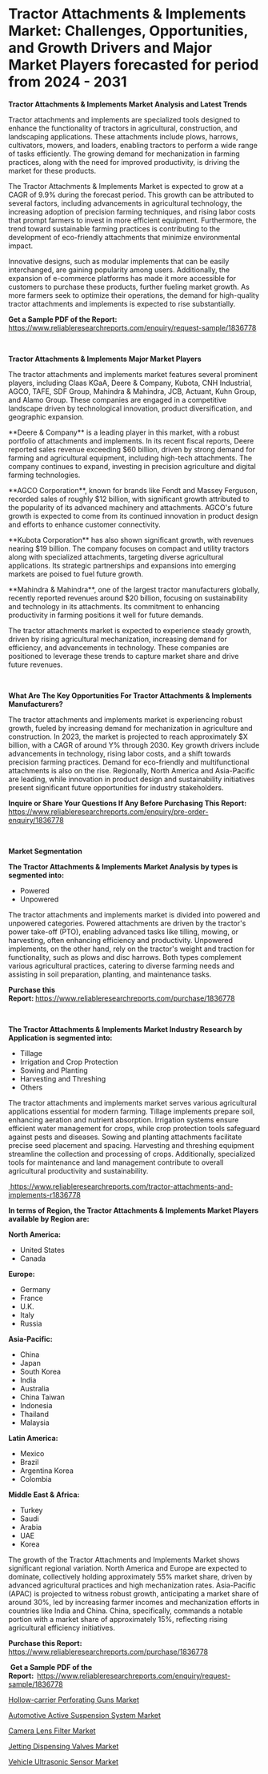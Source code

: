<p><h1>Tractor Attachments & Implements Market: Challenges, Opportunities, and Growth Drivers and Major Market Players forecasted for period from 2024 - 2031</h1></p><p><strong>Tractor Attachments & Implements Market Analysis and Latest Trends</strong></p>
<p><p>Tractor attachments and implements are specialized tools designed to enhance the functionality of tractors in agricultural, construction, and landscaping applications. These attachments include plows, harrows, cultivators, mowers, and loaders, enabling tractors to perform a wide range of tasks efficiently. The growing demand for mechanization in farming practices, along with the need for improved productivity, is driving the market for these products.</p><p>The Tractor Attachments & Implements Market is expected to grow at a CAGR of 9.9% during the forecast period. This growth can be attributed to several factors, including advancements in agricultural technology, the increasing adoption of precision farming techniques, and rising labor costs that prompt farmers to invest in more efficient equipment. Furthermore, the trend toward sustainable farming practices is contributing to the development of eco-friendly attachments that minimize environmental impact.</p><p>Innovative designs, such as modular implements that can be easily interchanged, are gaining popularity among users. Additionally, the expansion of e-commerce platforms has made it more accessible for customers to purchase these products, further fueling market growth. As more farmers seek to optimize their operations, the demand for high-quality tractor attachments and implements is expected to rise substantially.</p></p>
<p><strong>Get a Sample PDF of the Report:&nbsp;</strong> <a href="https://www.reliableresearchreports.com/enquiry/request-sample/1836778?utm_campaign=31&utm_medium=2&utm_source=Github&utm_content=ia&utm_term=16102024&utm_id=tractor-attachments-implements">https://www.reliableresearchreports.com/enquiry/request-sample/1836778</a></p>
<p>&nbsp;</p>
<p><strong>Tractor Attachments & Implements Major Market Players</strong></p>
<p><p>The tractor attachments and implements market features several prominent players, including Claas KGaA, Deere & Company, Kubota, CNH Industrial, AGCO, TAFE, SDF Group, Mahindra & Mahindra, JCB, Actuant, Kuhn Group, and Alamo Group. These companies are engaged in a competitive landscape driven by technological innovation, product diversification, and geographic expansion.</p><p>**Deere & Company** is a leading player in this market, with a robust portfolio of attachments and implements. In its recent fiscal reports, Deere reported sales revenue exceeding $60 billion, driven by strong demand for farming and agricultural equipment, including high-tech attachments. The company continues to expand, investing in precision agriculture and digital farming technologies.</p><p>**AGCO Corporation**, known for brands like Fendt and Massey Ferguson, recorded sales of roughly $12 billion, with significant growth attributed to the popularity of its advanced machinery and attachments. AGCO's future growth is expected to come from its continued innovation in product design and efforts to enhance customer connectivity.</p><p>**Kubota Corporation** has also shown significant growth, with revenues nearing $19 billion. The company focuses on compact and utility tractors along with specialized attachments, targeting diverse agricultural applications. Its strategic partnerships and expansions into emerging markets are poised to fuel future growth.</p><p>**Mahindra & Mahindra**, one of the largest tractor manufacturers globally, recently reported revenues around $20 billion, focusing on sustainability and technology in its attachments. Its commitment to enhancing productivity in farming positions it well for future demands.</p><p>The tractor attachments market is expected to experience steady growth, driven by rising agricultural mechanization, increasing demand for efficiency, and advancements in technology. These companies are positioned to leverage these trends to capture market share and drive future revenues.</p></p>
<p>&nbsp;</p>
<p><strong>What Are The Key Opportunities For Tractor Attachments & Implements Manufacturers?</strong></p>
<p><p>The tractor attachments and implements market is experiencing robust growth, fueled by increasing demand for mechanization in agriculture and construction. In 2023, the market is projected to reach approximately $X billion, with a CAGR of around Y% through 2030. Key growth drivers include advancements in technology, rising labor costs, and a shift towards precision farming practices. Demand for eco-friendly and multifunctional attachments is also on the rise. Regionally, North America and Asia-Pacific are leading, while innovation in product design and sustainability initiatives present significant future opportunities for industry stakeholders.</p></p>
<p><strong>Inquire or Share Your Questions If Any Before Purchasing This Report:</strong> <a href="https://www.reliableresearchreports.com/enquiry/pre-order-enquiry/1836778?utm_campaign=31&utm_medium=2&utm_source=Github&utm_content=ia&utm_term=16102024&utm_id=tractor-attachments-implements">https://www.reliableresearchreports.com/enquiry/pre-order-enquiry/1836778</a></p>
<p>&nbsp;</p>
<p><strong>Market Segmentation</strong></p>
<p><strong>The Tractor Attachments & Implements Market Analysis by types is segmented into:</strong></p>
<p><ul><li>Powered</li><li>Unpowered</li></ul></p>
<p><p>The tractor attachments and implements market is divided into powered and unpowered categories. Powered attachments are driven by the tractor's power take-off (PTO), enabling advanced tasks like tilling, mowing, or harvesting, often enhancing efficiency and productivity. Unpowered implements, on the other hand, rely on the tractor's weight and traction for functionality, such as plows and disc harrows. Both types complement various agricultural practices, catering to diverse farming needs and assisting in soil preparation, planting, and maintenance tasks.</p></p>
<p><strong>Purchase this Report:&nbsp;</strong><a href="https://www.reliableresearchreports.com/purchase/1836778?utm_campaign=31&utm_medium=2&utm_source=Github&utm_content=ia&utm_term=16102024&utm_id=tractor-attachments-implements">https://www.reliableresearchreports.com/purchase/1836778</a></p>
<p>&nbsp;</p>
<p><strong>The Tractor Attachments & Implements Market Industry Research by Application is segmented into:</strong></p>
<p><ul><li>Tillage</li><li>Irrigation and Crop Protection</li><li>Sowing and Planting</li><li>Harvesting and Threshing</li><li>Others</li></ul></p>
<p><p>The tractor attachments and implements market serves various agricultural applications essential for modern farming. Tillage implements prepare soil, enhancing aeration and nutrient absorption. Irrigation systems ensure efficient water management for crops, while crop protection tools safeguard against pests and diseases. Sowing and planting attachments facilitate precise seed placement and spacing. Harvesting and threshing equipment streamline the collection and processing of crops. Additionally, specialized tools for maintenance and land management contribute to overall agricultural productivity and sustainability.</p></p>
<p><a href="https://www.reliableresearchreports.com/tractor-attachments-and-implements-r1836778?utm_campaign=31&utm_medium=2&utm_source=Github&utm_content=ia&utm_term=16102024&utm_id=tractor-attachments-implements">&nbsp;https://www.reliableresearchreports.com/tractor-attachments-and-implements-r1836778</a></p>
<p><strong>In terms of Region, the Tractor Attachments & Implements Market Players available by Region are:</strong></p>
<p>
    <p> <strong> North America: </strong>
        <ul>
            <li>United States</li>
            <li>Canada</li>
        </ul>
        </p> 
    <p> <strong> Europe: </strong>
        <ul>
            <li>Germany</li>
            <li>France</li>
            <li>U.K.</li>
            <li>Italy</li>
            <li>Russia</li>
        </ul>
        </p> 
    <p> <strong> Asia-Pacific: </strong>
        <ul>
            <li>China</li>
            <li>Japan</li>
            <li>South Korea</li>
            <li>India</li>
            <li>Australia</li>
            <li>China Taiwan</li>
            <li>Indonesia</li>
            <li>Thailand</li>
            <li>Malaysia</li>
        </ul>
        </p> 
    <p> <strong> Latin America: </strong>
        <ul>
            <li>Mexico</li>
            <li>Brazil</li>
            <li>Argentina Korea</li>
            <li>Colombia</li>
        </ul>
        </p> 
    <p> <strong> Middle East & Africa: </strong>
        <ul>
            <li>Turkey</li>
            <li>Saudi</li>
            <li>Arabia</li>
            <li>UAE</li>
            <li>Korea</li>
        </ul>
    </p>
    </p>
<p><p>The growth of the Tractor Attachments and Implements Market shows significant regional variation. North America and Europe are expected to dominate, collectively holding approximately 55% market share, driven by advanced agricultural practices and high mechanization rates. Asia-Pacific (APAC) is projected to witness robust growth, anticipating a market share of around 30%, led by increasing farmer incomes and mechanization efforts in countries like India and China. China, specifically, commands a notable portion with a market share of approximately 15%, reflecting rising agricultural efficiency initiatives.</p></p>
<p><strong>Purchase this Report: </strong><a href="https://www.reliableresearchreports.com/purchase/1836778?utm_campaign=31&utm_medium=2&utm_source=Github&utm_content=ia&utm_term=16102024&utm_id=tractor-attachments-implements">https://www.reliableresearchreports.com/purchase/1836778</a></p>
<p>&nbsp;<strong>Get a Sample PDF of the Report:&nbsp;&nbsp;</strong><a href="https://www.reliableresearchreports.com/enquiry/request-sample/1836778?utm_campaign=31&utm_medium=2&utm_source=Github&utm_content=ia&utm_term=16102024&utm_id=tractor-attachments-implements">https://www.reliableresearchreports.com/enquiry/request-sample/1836778</a></p>
<p><strong></strong></p>
<p><p><a href="https://github.com/cristy9x9bur/Market-Research-Report-List-1/blob/main/hollow-carrier-perforating-guns-market.md?utm_campaign=31&utm_medium=2&utm_source=Github&utm_content=ia&utm_term=16102024&utm_id=tractor-attachments-implements">Hollow-carrier Perforating Guns Market</a></p><p><a href="https://www.linkedin.com/pulse/automotive-active-suspension-system-market-research-report-ckupf?utm_campaign=31&utm_medium=2&utm_source=Github&utm_content=ia&utm_term=16102024&utm_id=tractor-attachments-implements">Automotive Active Suspension System Market</a></p><p><a href="https://www.linkedin.com/pulse/camera-lens-filter-market-research-report-exploring-size-cdv1c?utm_campaign=31&utm_medium=2&utm_source=Github&utm_content=ia&utm_term=16102024&utm_id=tractor-attachments-implements">Camera Lens Filter Market</a></p><p><a href="https://github.com/MonroeBullock54/Market-Research-Report-List-1/blob/main/jetting-dispensing-valves-market.md?utm_campaign=31&utm_medium=2&utm_source=Github&utm_content=ia&utm_term=16102024&utm_id=tractor-attachments-implements">Jetting Dispensing Valves Market</a></p><p><a href="https://www.linkedin.com/pulse/vehicle-ultrasonic-sensor-market-innovations-trends-comprehensive-2rdhf?utm_campaign=31&utm_medium=2&utm_source=Github&utm_content=ia&utm_term=16102024&utm_id=tractor-attachments-implements">Vehicle Ultrasonic Sensor Market</a></p></p>
